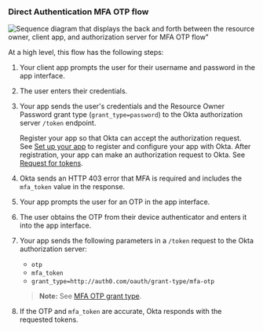 ### Direct Authentication MFA OTP flow

<div class="three-quarter">

![Sequence diagram that displays the back and forth between the resource owner, client app, and authorization server for MFA OTP flow"](/img/authorization/oauth-mfaotp-grant-flow.png)

</div>

<!-- Source for image. Generated using http://www.plantuml.com/plantuml/uml/

skinparam monochrome true
actor "User" as user
participant "Client App (Your App)" as client
participant "Authorization Server (Okta) " as okta

autonumber "<b>#."
client -> user: Prompts user for username and password
user -> client: Enters credentials
client -> okta: Sends credentials and `grant_type` in `/token` request
okta -> client: Sends HTTP 403 error and `mfa_token` in response
client -> user: Prompts user for an OTP
user -> client: Obtains OTP and enters it
client -> okta: Sends `otp`, `mfa_token`, `grant_type` in `/token` request
okta -> client: Sends access token (optionally refresh token)

-->

At a high level, this flow has the following steps:

1. Your client app prompts the user for their username and password in the app interface.
1. The user enters their credentials.
1. Your app sends the user's credentials and the Resource Owner Password grant type (`grant_type=password`) to the Okta authorization server `/token` endpoint.

    Register your app so that Okta can accept the authorization request. See [Set up your app](#set-up-your-app) to register and configure your app with Okta. After registration, your app can make an authorization request to Okta. See [Request for tokens](#request-for-tokens).

1. Okta sends an HTTP 403 error that MFA is required and includes the `mfa_token` value in the response.
1. Your app prompts the user for an OTP in the app interface.
1. The user obtains the OTP from their device authenticator and enters it into the app interface.
1. Your app sends the following parameters in a `/token` request to the Okta authorization server:
    * `otp`
    * `mfa_token`
    * `grant_type=http://auth0.com/oauth/grant-type/mfa-otp`

    >**Note:** See [MFA OTP grant type](https://developer.okta.com/docs/api/openapi/okta-oauth/oauth/tag/OrgAS/#tag/OrgAS/operation/token).
1. If the OTP and `mfa_token` are accurate, Okta responds with the requested tokens.
